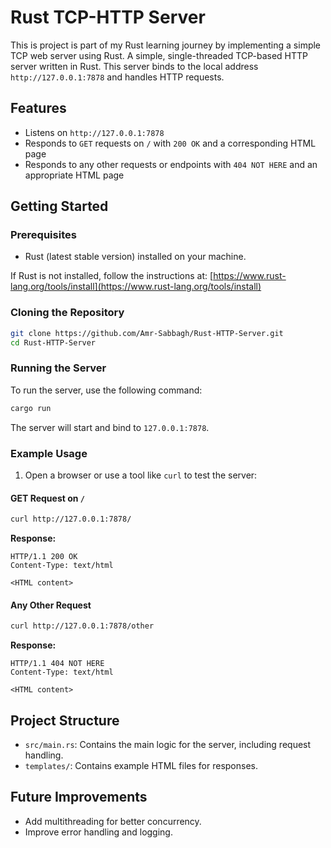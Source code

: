 # Rust TCP-HTTP Server
This is project is part of my Rust learning journey by implementing a simple TCP web server using Rust. A simple, single-threaded TCP-based HTTP server written in Rust. This server binds to the local address `http://127.0.0.1:7878` and handles HTTP requests.

## Features

- Listens on `http://127.0.0.1:7878`
- Responds to `GET` requests on `/` with `200 OK` and a corresponding HTML page
- Responds to any other requests or endpoints with `404 NOT HERE` and an appropriate HTML page

## Getting Started

### Prerequisites

- Rust (latest stable version) installed on your machine.

If Rust is not installed, follow the instructions at: [https://www.rust-lang.org/tools/install](https://www.rust-lang.org/tools/install)

### Cloning the Repository

```bash
git clone https://github.com/Amr-Sabbagh/Rust-HTTP-Server.git
cd Rust-HTTP-Server
```

### Running the Server

To run the server, use the following command:

```bash
cargo run
```

The server will start and bind to `127.0.0.1:7878`.

### Example Usage

1. Open a browser or use a tool like `curl` to test the server:

#### GET Request on `/`

```bash
curl http://127.0.0.1:7878/
```
**Response:**
```
HTTP/1.1 200 OK
Content-Type: text/html

<HTML content>
```

#### Any Other Request

```bash
curl http://127.0.0.1:7878/other
```
**Response:**
```
HTTP/1.1 404 NOT HERE
Content-Type: text/html

<HTML content>
```

## Project Structure

- `src/main.rs`: Contains the main logic for the server, including request handling.
- `templates/`: Contains example HTML files for responses.

## Future Improvements

- Add multithreading for better concurrency.
- Improve error handling and logging.

